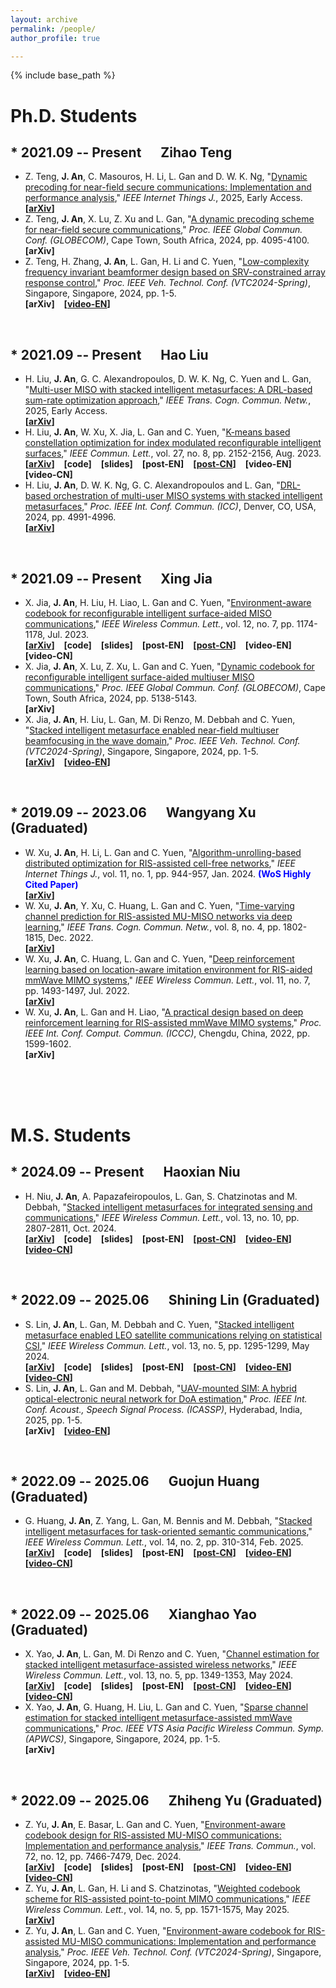 ```yaml
---
layout: archive
permalink: /people/
author_profile: true

---
```


{% include base_path %}
# Ph.D. Students
## \* 2021.09 -- Present &emsp; Zihao Teng
* Z. Teng, **J. An**, C. Masouros, H. Li, L. Gan and D. W. K. Ng, "[Dynamic precoding for near-field secure communications: Implementation and performance analysis](https://ieeexplore.ieee.org/document/10999042)," _IEEE Internet Things J._, 2025, Early Access.<br>
**[[arXiv](https://arxiv.org/pdf/2505.04968)]**
* Z. Teng, **J. An**, X. Lu, Z. Xu and L. Gan, "[A dynamic precoding scheme for near-field secure communications](https://ieeexplore.ieee.org/document/10900947)," _Proc. IEEE Global Commun. Conf. (GLOBECOM)_, Cape Town, South Africa, 2024, pp. 4095-4100.<br>
**[arXiv]**
* Z. Teng, H. Zhang, **J. An**, L. Gan, H. Li and C. Yuen, "[Low-complexity frequency invariant beamformer design based on SRV-constrained array response control](https://ieeexplore.ieee.org/document/10683398)," _Proc. IEEE Veh. Technol. Conf. (VTC2024-Spring)_, Singapore, Singapore, 2024, pp. 1-5.<br>
**[arXiv]** &ensp; **[[video-EN](https://www.youtube.com/watch?v=FWYp6b5Wx7U&t=220s)]**
<br>

## \* 2021.09 -- Present &emsp; Hao Liu
* H. Liu, **J. An**, G. C. Alexandropoulos, D. W. K. Ng, C. Yuen and L. Gan, "[Multi-user MISO with stacked intelligent metasurfaces: A DRL-based sum-rate optimization approach](https://ieeexplore.ieee.org/document/10949617)," _IEEE Trans. Cogn. Commun. Netw._, 2025, Early Access.<br>
**[[arXiv](https://arxiv.org/pdf/2408.04837)]**
* H. Liu, **J. An**, W. Xu, X. Jia, L. Gan and C. Yuen, "[K-means based constellation optimization for index modulated reconfigurable intelligent surfaces](https://ieeexplore.ieee.org/document/10143180)," _IEEE Commun. Lett._, vol. 27, no. 8, pp. 2152-2156, Aug. 2023.<br>
**[[arXiv](https://arxiv.org/pdf/2207.09766)]** &ensp; **[code]** &ensp; **[slides]** &ensp; **[post-EN]** &ensp; **[[post-CN](https://mp.weixin.qq.com/s/yUi4jjXNJkmClm2lBTn5mw)]** &ensp; **[video-EN]** &ensp; **[video-CN]**
* H. Liu, **J. An**, D. W. K. Ng, G. C. Alexandropoulos and L. Gan, "[DRL-based orchestration of multi-user MISO systems with stacked intelligent metasurfaces](https://ieeexplore.ieee.org/document/10622385)," _Proc. IEEE Int. Conf. Commun. (ICC)_, Denver, CO, USA, 2024, pp. 4991-4996.<br>
**[[arXiv](https://arxiv.org/pdf/2402.09006)]**
<br>

## \* 2021.09 -- Present &emsp; Xing Jia
* X. Jia, **J. An**, H. Liu, H. Liao, L. Gan and C. Yuen, "[Environment-aware codebook for reconfigurable intelligent surface-aided MISO communications](https://ieeexplore.ieee.org/document/10097454)," _IEEE Wireless Commun. Lett._, vol. 12, no. 7, pp. 1174-1178, Jul. 2023.<br>
**[[arXiv](https://arxiv.org/pdf/2304.12021)]** &ensp; **[code]** &ensp; **[slides]** &ensp; **[post-EN]** &ensp; **[[post-CN](https://mp.weixin.qq.com/s/f5n6BnViAULFUmKtrL9Bbw)]** &ensp; **[video-EN]** &ensp; **[video-CN]**
* X. Jia, **J. An**, X. Lu, Z. Xu, L. Gan and C. Yuen, "[Dynamic codebook for reconfigurable intelligent surface-aided multiuser MISO communications](https://ieeexplore.ieee.org/document/10901063)," _Proc. IEEE Global Commun. Conf. (GLOBECOM)_, Cape Town, South Africa, 2024, pp. 5138-5143.<br>
**[arXiv]**
* X. Jia, **J. An**, H. Liu, L. Gan, M. Di Renzo, M. Debbah and C. Yuen, "[Stacked intelligent metasurface enabled near-field multiuser beamfocusing in the wave domain](https://ieeexplore.ieee.org/document/10683447)," _Proc. IEEE Veh. Technol. Conf. (VTC2024-Spring)_, Singapore, Singapore, 2024, pp. 1-5.<br>
**[[arXiv](https://arxiv.org/pdf/2502.05819)]** &ensp; **[[video-EN](https://www.youtube.com/watch?v=DusGbD6670s&t=245s)]**
<br>

## \* 2019.09 -- 2023.06 &emsp; Wangyang Xu (Graduated)
* W. Xu, **J. An**, H. Li, L. Gan and C. Yuen, "[Algorithm-unrolling-based distributed optimization for RIS-assisted cell-free networks](https://ieeexplore.ieee.org/document/10158356)," _IEEE Internet Things J._, vol. 11, no. 1, pp. 944-957, Jan. 2024. **<font color=Blue>(WoS Highly Cited Paper)</font>**<br>
**[[arXiv](https://arxiv.org/pdf/2301.02360)]**
* W. Xu, **J. An**, Y. Xu, C. Huang, L. Gan and C. Yuen, "[Time-varying channel prediction for RIS-assisted MU-MISO networks via deep learning](https://ieeexplore.ieee.org/document/9814839)," _IEEE Trans. Cogn. Commun. Netw._, vol. 8, no. 4, pp. 1802-1815, Dec. 2022.<br>
**[[arXiv](https://arxiv.org/pdf/2111.04971)]**
* W. Xu, **J. An**, C. Huang, L. Gan and C. Yuen, "[Deep reinforcement learning based on location-aware imitation environment for RIS-aided mmWave MIMO systems](https://ieeexplore.ieee.org/document/9779399)," _IEEE Wireless Commun. Lett._, vol. 11, no. 7, pp. 1493-1497, Jul. 2022.<br>
**[[arXiv](https://arxiv.org/pdf/2205.08788)]**
* W. Xu, **J. An**, L. Gan and H. Liao, "[A practical design based on deep reinforcement learning for RIS-assisted mmWave MIMO systems](https://ieeexplore.ieee.org/document/10065758)," _Proc. IEEE Int. Conf. Comput. Commun. (ICCC)_, Chengdu, China, 2022, pp. 1599-1602.<br>
**[arXiv]**
<br>
<br>
<br>

# M.S. Students
## \* 2024.09 -- Present &emsp; Haoxian Niu
* H. Niu, **J. An**, A. Papazafeiropoulos, L. Gan, S. Chatzinotas and M. Debbah, "[Stacked intelligent metasurfaces for integrated sensing and communications](https://ieeexplore.ieee.org/document/10643881)," _IEEE Wireless Commun. Lett._, vol. 13, no. 10, pp. 2807-2811, Oct. 2024.<br>
**[[arXiv](https://arxiv.org/pdf/2408.10043)]** &ensp; **[code]** &ensp; **[slides]** &ensp; **[post-EN]** &ensp; **[[post-CN](https://mp.weixin.qq.com/s/CCwwJQlRG4GE6aHSaBK9bg)]** &ensp; **[[video-EN](https://www.youtube.com/watch?v=-8mDdMA0YwQ)]** &ensp; **[[video-CN](https://www.bilibili.com/video/BV1xPDVYLEDg/?spm_id_from=333.1387.homepage.video_card.click&vd_source=784c62eb4bfdca164ca2785870b53335)]**
<br>

## \* 2022.09 -- 2025.06 &emsp; Shining Lin (Graduated)
* S. Lin, **J. An**, L. Gan, M. Debbah and C. Yuen, "[Stacked intelligent metasurface enabled LEO satellite communications relying on statistical CSI](https://ieeexplore.ieee.org/document/10445200)," _IEEE Wireless Commun. Lett._, vol. 13, no. 5, pp. 1295-1299, May 2024.<br>
**[[arXiv](https://arxiv.org/pdf/2403.05892)]** &ensp; **[code]** &ensp; **[slides]** &ensp; **[post-EN]** &ensp; **[[post-CN](https://mp.weixin.qq.com/s/xgWcfY4o0QT-Z0UHjQZDsA)]** &ensp; **[[video-EN](https://www.youtube.com/watch?v=uglCfghUKvQ&t=18s)]** &ensp; **[[video-CN](https://www.bilibili.com/video/BV1uJ4m1p7LY/?spm_id_from=333.1387.homepage.video_card.click&vd_source=784c62eb4bfdca164ca2785870b53335)]**
* S. Lin, **J. An**, L. Gan and M. Debbah, "[UAV-mounted SIM: A hybrid optical-electronic neural network for DoA estimation](https://ieeexplore.ieee.org/document/10890179)," _Proc. IEEE Int. Conf. Acoust., Speech Signal Process. (ICASSP)_, Hyderabad, India, 2025, pp. 1-5.<br>
**[arXiv]** &ensp; **[[video-EN](https://www.youtube.com/watch?v=i5n0gYW3IIg&t=331s)]**
<br>
  
## \* 2022.09 -- 2025.06 &emsp; Guojun Huang (Graduated)
* G. Huang, **J. An**, Z. Yang, L. Gan, M. Bennis and M. Debbah, "[Stacked intelligent metasurfaces for task-oriented semantic communications](https://ieeexplore.ieee.org/document/10755151)," _IEEE Wireless Commun. Lett._, vol. 14, no. 2, pp. 310-314, Feb. 2025.<br>
**[[arXiv](https://arxiv.org/pdf/2407.15053)]** &ensp; **[code]** &ensp; **[slides]** &ensp; **[post-EN]** &ensp; **[[post-CN](https://mp.weixin.qq.com/s/dHmasul3uLLI4Cp0TyeTrg)]** &ensp; **[[video-EN](https://www.youtube.com/watch?v=g7qs_ledZkg)]** &ensp; **[[video-CN](https://www.bilibili.com/video/BV14mfdYsEJK/?spm_id_from=333.1387.homepage.video_card.click&vd_source=784c62eb4bfdca164ca2785870b53335)]**
<br>
  
## \* 2022.09 -- 2025.06 &emsp; Xianghao Yao (Graduated)
* X. Yao, **J. An**, L. Gan, M. Di Renzo and C. Yuen, "[Channel estimation for stacked intelligent metasurface-assisted wireless networks](https://ieeexplore.ieee.org/document/10445164)," _IEEE Wireless Commun. Lett._, vol. 13, no. 5, pp. 1349-1353, May 2024.<br>
**[[arXiv](https://arxiv.org/pdf/2403.05870)]** &ensp; **[code]** &ensp; **[slides]** &ensp; **[post-EN]** &ensp; **[[post-CN](https://mp.weixin.qq.com/s/Fan2UNkV5H02xOW3_uKKyA)]** &ensp; **[[video-EN](https://www.youtube.com/watch?v=-vBf2yd73TU&t=607s)]** &ensp; **[[video-CN](https://www.bilibili.com/video/BV1wx421U7An/?spm_id_from=333.1387.homepage.video_card.click&vd_source=784c62eb4bfdca164ca2785870b53335)]**
* X. Yao, **J. An**, G. Huang, H. Liu, L. Gan and C. Yuen, "[Sparse channel estimation for stacked intelligent metasurface-assisted mmWave communications](https://ieeexplore.ieee.org/document/10679297)," _Proc. IEEE VTS Asia Pacific Wireless Commun. Symp. (APWCS)_, Singapore, Singapore, 2024, pp. 1-5.<br>
**[arXiv]**
<br>

## \* 2022.09 -- 2025.06 &emsp; Zhiheng Yu (Graduated)
* Z. Yu, **J. An**, E. Basar, L. Gan and C. Yuen, "[Environment-aware codebook design for RIS-assisted MU-MISO communications: Implementation and performance analysis](https://ieeexplore.ieee.org/document/10562240)," _IEEE Trans. Commun._, vol. 72, no. 12, pp. 7466-7479, Dec. 2024.<br>
**[[arXiv](https://arxiv.org/pdf/2406.09058)]** &ensp; **[code]** &ensp; **[slides]** &ensp; **[post-EN]** &ensp; **[[post-CN](https://mp.weixin.qq.com/s/d4xBNgDlhWzI42Ln3XKEkQ)]** &ensp; **[[video-EN](https://www.youtube.com/watch?v=hnv783dPvz0)]** &ensp; **[[video-CN](https://www.bilibili.com/video/BV1eabpeHEH7/?spm_id_from=333.1387.homepage.video_card.click&vd_source=784c62eb4bfdca164ca2785870b53335)]**
* Z. Yu, **J. An**, L. Gan, H. Li and S. Chatzinotas, "[Weighted codebook scheme for RIS-assisted point-to-point MIMO communications](https://ieeexplore.ieee.org/document/10922205)," _IEEE Wireless Commun. Lett._, vol. 14, no. 5, pp. 1571-1575, May 2025.<br>
**[[arXiv](https://arxiv.org/pdf/2503.06944)]**
* Z. Yu, **J. An**, L. Gan and C. Yuen, "[Environment-aware codebook for RIS-assisted MU-MISO communications: Implementation and performance analysis](https://ieeexplore.ieee.org/document/10683510)," _Proc. IEEE Veh. Technol. Conf. (VTC2024-Spring)_, Singapore, Singapore, 2024, pp. 1-5.<br>
**[[arXiv](https://arxiv.org/pdf/2404.00265)]** &ensp; **[[video-EN](https://www.youtube.com/watch?v=nmpVz9caSLw&t=437s)]**
<br>
